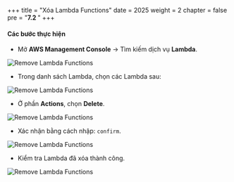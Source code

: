 +++
title = "Xóa Lambda Functions"
date = 2025
weight = 2
chapter = false
pre = "<b>7.2 </b>"
+++

#### Các bước thực hiện

-   Mở **AWS Management Console** → Tìm kiếm dịch vụ **Lambda**.

![Remove Lambda Functions](/images/7/7.2/Screenshot_1.png)

-   Trong danh sách Lambda, chọn các Lambda sau:

![Remove Lambda Functions](/images/7/7.2/Screenshot_2.png)

-   Ở phần **Actions**, chọn **Delete**.

![Remove Lambda Functions](/images/7/7.2/Screenshot_3.png)

-   Xác nhận bằng cách nhập: `confirm`.

![Remove Lambda Functions](/images/7/7.2/Screenshot_4.png)

-   Kiểm tra Lambda đã xóa thành công.

![Remove Lambda Functions](/images/7/7.2/Screenshot_5.png)
